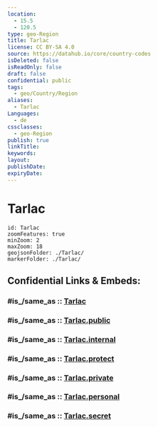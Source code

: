 ```yaml
---
location:
  - 15.5
  - 120.5
type: geo-Region
title: Tarlac
license: CC BY-SA 4.0
source: https://datahub.io/core/country-codes
isDeleted: false
isReadOnly: false
draft: false
confidential: public
tags:
  - geo/Country/Region
aliases:
  - Tarlac
Languages:
  - de
cssclasses:
  - geo-Region
publish: true
linkTitle:
keywords:
layout:
publishDate:
expiryDate:
---
```


# Tarlac

```leaflet
id: Tarlac
zoomFeatures: true 
minZoom: 2 
maxZoom: 18
geojsonFolder: ./Tarlac/
markerFolder: ./Tarlac/
```


## Confidential Links & Embeds: 

### #is_/same_as :: [Tarlac](/_Standards/Earth/Continent/Asia/Asia~South~East/Malay_Archipelago/Philippines/Regions~Philippines/Tarlac.md) 

### #is_/same_as :: [Tarlac.public](/_public/Earth/Continent/Asia/Asia~South~East/Malay_Archipelago/Philippines/Regions~Philippines/Tarlac.public.md) 

### #is_/same_as :: [Tarlac.internal](/_internal/Earth/Continent/Asia/Asia~South~East/Malay_Archipelago/Philippines/Regions~Philippines/Tarlac.internal.md) 

### #is_/same_as :: [Tarlac.protect](/_protect/Earth/Continent/Asia/Asia~South~East/Malay_Archipelago/Philippines/Regions~Philippines/Tarlac.protect.md) 

### #is_/same_as :: [Tarlac.private](/_private/Earth/Continent/Asia/Asia~South~East/Malay_Archipelago/Philippines/Regions~Philippines/Tarlac.private.md) 

### #is_/same_as :: [Tarlac.personal](/_personal/Earth/Continent/Asia/Asia~South~East/Malay_Archipelago/Philippines/Regions~Philippines/Tarlac.personal.md) 

### #is_/same_as :: [Tarlac.secret](/_secret/Earth/Continent/Asia/Asia~South~East/Malay_Archipelago/Philippines/Regions~Philippines/Tarlac.secret.md)

